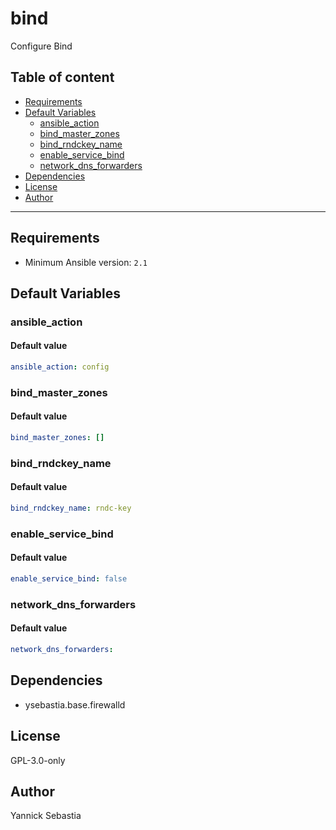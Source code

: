 # bind

Configure Bind

## Table of content

- [Requirements](#requirements)
- [Default Variables](#default-variables)
  - [ansible_action](#ansible_action)
  - [bind_master_zones](#bind_master_zones)
  - [bind_rndckey_name](#bind_rndckey_name)
  - [enable_service_bind](#enable_service_bind)
  - [network_dns_forwarders](#network_dns_forwarders)
- [Dependencies](#dependencies)
- [License](#license)
- [Author](#author)

---

## Requirements

- Minimum Ansible version: `2.1`

## Default Variables

### ansible_action

#### Default value

```YAML
ansible_action: config
```

### bind_master_zones

#### Default value

```YAML
bind_master_zones: []
```

### bind_rndckey_name

#### Default value

```YAML
bind_rndckey_name: rndc-key
```

### enable_service_bind

#### Default value

```YAML
enable_service_bind: false
```

### network_dns_forwarders

#### Default value

```YAML
network_dns_forwarders:
```



## Dependencies

- ysebastia.base.firewalld

## License

GPL-3.0-only

## Author

Yannick Sebastia
